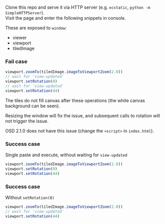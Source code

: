 Clone this repo and serve it via HTTP server (e.g. `ecstatic`, `python -m SimpleHTTPServer`).  
Visit the page and enter the following snippets in console.

These are exposed to `window`:
- viewer
- viewport
- tiledImage

### Fail case

```js
viewport.zoomTo(tiledImage.imageToViewportZoom(2.0))
// wait for 'view-updated'
viewport.setRotation(0)
// wait for 'view-updated'
viewport.setRotation(44)
```

The tiles do not fill canvas after these operations (the white canvas background  can be seen).

Resizing the window will fix the issue, and subsequent calls to rotation will not trigger the issue.

OSD 2.1.0 does not have this issue (change the `<script>` in `index.html`).

### Success case

Single paste and execute, without waiting for `view-updated`

```js
viewport.zoomTo(tiledImage.imageToViewportZoom(2.0))
viewport.setRotation(0)
viewport.setRotation(44)
```

### Success case

Without `setRotation(0)`

```js
viewport.zoomTo(tiledImage.imageToViewportZoom(2.0))
// wait for 'view-updated'
viewport.setRotation(44)
```
